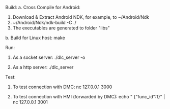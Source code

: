 Build:
a. Cross Compile for Android:
   1. Download & Extract Android NDK, for example, to ~/Android/Ndk
   2. ~/Android/Ndk/ndk-build -C ./
   3. The executables are generated to folder "libs"

b. Build for Linux host:
   make

Run:
1. As a socket server: 
./dlc_server -o 

2. As a http server:
./dlc_server

Test:
1. To test connection with DMC:
nc 127.0.0.1 3000

2. To test connection with HMI (forwarded by DMC):
echo "    {\"func_id\":1}" | nc 127.0.0.1 3001  

